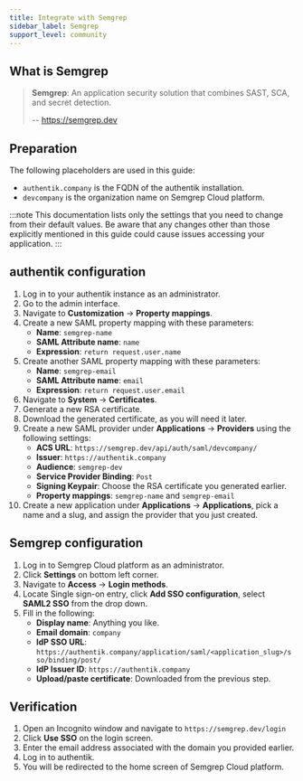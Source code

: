 ```yaml
---
title: Integrate with Semgrep
sidebar_label: Semgrep
support_level: community
---
```


## What is Semgrep

> **Semgrep**: An application security solution that combines SAST, SCA, and secret detection.
>
> -- https://semgrep.dev

## Preparation

The following placeholders are used in this guide:

- `authentik.company` is the FQDN of the authentik installation.
- `devcompany` is the organization name on Semgrep Cloud platform.

:::note
This documentation lists only the settings that you need to change from their default values. Be aware that any changes other than those explicitly mentioned in this guide could cause issues accessing your application.
:::

## authentik configuration

1. Log in to your authentik instance as an administrator.
2. Go to the admin interface.
3. Navigate to **Customization** -> **Property mappings**.
4. Create a new SAML property mapping with these parameters:
    - **Name**: `semgrep-name`
    - **SAML Attribute name**: `name`
    - **Expression**: `return request.user.name`
5. Create another SAML property mapping with these parameters:
    - **Name**: `semgrep-email`
    - **SAML Attribute name**: `email`
    - **Expression**: `return request.user.email`
6. Navigate to **System** -> **Certificates**.
7. Generate a new RSA certificate.
8. Download the generated certificate, as you will need it later.
9. Create a new SAML provider under **Applications** -> **Providers** using the following settings:
    - **ACS URL**: `https://semgrep.dev/api/auth/saml/devcompany/`
    - **Issuer**: `https://authentik.company`
    - **Audience**: `semgrep-dev`
    - **Service Provider Binding**: `Post`
    - **Signing Keypair**: Choose the RSA certificate you generated earlier.
    - **Property mappings**: `semgrep-name` and `semgrep-email`
10. Create a new application under **Applications** -> **Applications**, pick a name and a slug, and assign the provider that you just created.

## Semgrep configuration

1. Log in to Semgrep Cloud platform as an administrator.
2. Click **Settings** on bottom left corner.
3. Navigate to **Access** -> **Login methods**.
4. Locate Single sign-on entry, click **Add SSO configuration**, select **SAML2 SSO** from the drop down.
5. Fill in the following:
    - **Display name**: Anything you like.
    - **Email domain**: `company`
    - **IdP SSO URL**: `https://authentik.company/application/saml/<application_slug>/sso/binding/post/`
    - **IdP Issuer ID**: `https://authentik.company`
    - **Upload/paste certificate**: Downloaded from the previous step.

## Verification

1. Open an Incognito window and navigate to `https://semgrep.dev/login`
2. Click **Use SSO** on the login screen.
3. Enter the email address associated with the domain you provided earlier.
4. Log in to authentik.
5. You will be redirected to the home screen of Semgrep Cloud platform.
